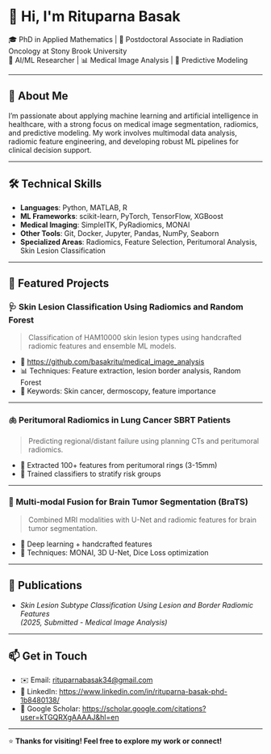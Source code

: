 # 👋 Hi, I'm Rituparna Basak

🎓 PhD in Applied Mathematics | 🧠 Postdoctoral Associate in Radiation Oncology at Stony Brook University  
🔬 AI/ML Researcher | 📊 Medical Image Analysis | 🎯 Predictive Modeling

---

## 🧪 About Me
I’m passionate about applying machine learning and artificial intelligence in healthcare, with a strong focus on medical image segmentation, radiomics, and predictive modeling. My work involves multimodal data analysis, radiomic feature engineering, and developing robust ML pipelines for clinical decision support.

---

## 🛠️ Technical Skills
- **Languages**: Python, MATLAB, R  
- **ML Frameworks**: scikit-learn, PyTorch, TensorFlow, XGBoost  
- **Medical Imaging**: SimpleITK, PyRadiomics, MONAI  
- **Other Tools**: Git, Docker, Jupyter, Pandas, NumPy, Seaborn  
- **Specialized Areas**: Radiomics, Feature Selection, Peritumoral Analysis, Skin Lesion Classification

---

## 📂 Featured Projects

### 🩺 Skin Lesion Classification Using Radiomics and Random Forest
> Classification of HAM10000 skin lesion types using handcrafted radiomic features and ensemble ML models.

- 🔗 https://github.com/basakritu/medical_image_analysis
- 📊 Techniques: Feature extraction, lesion border analysis, Random Forest
- 🧠 Keywords: Skin cancer, dermoscopy, feature importance

---

### 🫁 Peritumoral Radiomics in Lung Cancer SBRT Patients
> Predicting regional/distant failure using planning CTs and peritumoral radiomics.

- 🧪 Extracted 100+ features from peritumoral rings (3-15mm)
- 🧠 Trained classifiers to stratify risk groups

---

### 🧠 Multi-modal Fusion for Brain Tumor Segmentation (BraTS)
> Combined MRI modalities with U-Net and radiomic features for brain tumor segmentation.

- 🧠 Deep learning + handcrafted features
- 🧪 Techniques: MONAI, 3D U-Net, Dice Loss optimization

---

## 📜 Publications
- *Skin Lesion Subtype Classification Using Lesion and Border Radiomic Features*  
  *(2025, Submitted - Medical Image Analysis)*
  
---

## 📫 Get in Touch
- ✉️ Email: rituparnabasak34@gmail.com  
- 🧠 LinkedIn: https://www.linkedin.com/in/rituparna-basak-phd-1b8480138/  
- 🔬 Google Scholar: https://scholar.google.com/citations?user=kTGQRXgAAAAJ&hl=en

---

⭐ **Thanks for visiting! Feel free to explore my work or connect!**
